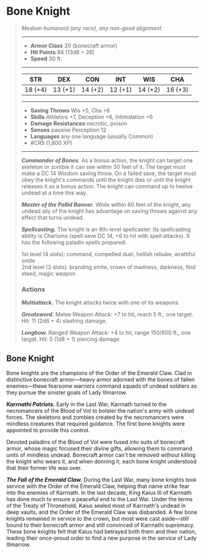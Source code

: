 # Bone Knight
>*Medium humanoid (any race), any non-good alignment*
>___
>- **Armor Class** 20 (bonecraft armor)
>- **Hit Points** 84 (13d8 + 26)
>- **Speed** 30 ft.
>___
>|STR|DEX|CON|INT|WIS|CHA|
>|:---:|:---:|:---:|:---:|:---:|:---:|
>|18 (+4)|13 (+1)|14 (+2)|12 (+1)|14 (+2)|16 (+3)|
>___
>- **Saving Throws** Wis +5, Cha +6
>- **Skills** Athletics +7, Deception +6, Intimidation +6
>- **Damage Resistances** necrotic, poison
>- **Senses** passive Perception 12
>- **Languages** any one language (usually Common)
>- #CR5 (1,800 XP)
>___
>***Commander of Bones.*** As a bonus action, the knight can target one skeleton or zombie it can see within 30 feet of it. The target must make a DC 14 Wisdom saving throw. On a failed save, the target must obey the knight's commands until the knight dies or until the knight releases it as a bonus action. The knight can command up to twelve undead at a time this way.  
>
>***Master of the Pallid Banner.*** While within 60 feet of the knight, any undead ally of the knight has advantage on saving throws against any effect that turns undead.  
>
>***Spellcasting.*** The knight is an 8th-level spellcaster. Its spellcasting ability is Charisma (spell save DC 14, +6 to hit with spell attacks). It has the following paladin spells prepared:  
>
>1st level (4 slots): command, compelled duel, hellish rebuke, wrathful smite  
>2nd level (3 slots): branding smite, crown of madness, darkness, find steed, magic weapon  
>
>### Actions
>***Multiattack.*** The knight attacks twice with one of its weapons.  
>
>***Greatsword.*** Melee Weapon Attack: +7 to hit, reach 5 ft., one target. Hit: 11 (2d6 + 4) slashing damage.  
>
>***Longbow.*** Ranged Weapon Attack: +4 to hit, range 150/600 ft., one target. Hit: 5 (1d8 + 1) piercing damage.

## Bone Knight

Bone knights are the champions of the Order of the Emerald Claw. Clad in distinctive bonecraft armor—heavy armor adorned with the bones of fallen enemies—these fearsome warriors command squads of undead soldiers as they pursue the sinister goals of Lady Illmarrow.

***Karrnathi Patriots.*** Early in the Last War, Karrnath turned to the necromancers of the Blood of Vol to bolster the nation's army with undead forces. The skeletons and zombies created by the necromancers were mindless creatures that required guidance. The first bone knights were appointed to provide this control.

Devoted paladins of the Blood of Vol were fused into suits of bonecraft armor, whose magic focused their divine gifts, allowing them to command units of mindless undead. Bonecraft armor can't be removed without killing the knight who wears it, and when donning it, each bone knight understood that their former life was over.

***The Fall of the Emerald Claw.*** During the Last War, many bone knights took service with the Order of the Emerald Claw, helping that name strike fear into the enemies of Karrnath. In the last decade, King Kaius III of Karrnath has done much to ensure a peaceful end to the Last War. Under the terms of the Treaty of Thronehold, Kaius sealed most of Karrnath's undead in deep vaults, and the Order of the Emerald Claw was disbanded. A few bone knights remained in service to the crown, but most were cast aside—still bound to their bonecraft armor and still convinced of Karrnathi supremacy. These bone knights felt that Kaius had betrayed both them and their nation, leading their once-proud order to find a new purpose in the service of Lady Illmarrow.